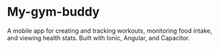 # My-gym-buddy
A mobile app for creating and tracking workouts, monitoring food intake, and viewing health stats. Built with Ionic, Angular, and Capacitor.
